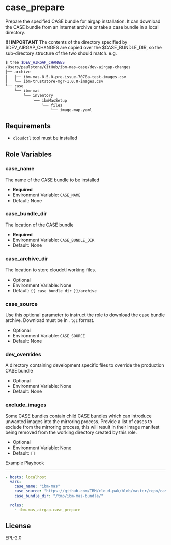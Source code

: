 case_prepare
===================

Prepare the specified CASE bundle for airgap installation. It can download the CASE bundle from an internet archive or take a case bundle in a local directory.

**!!! IMPORTANT**
The contents of the directory specified by $DEV_AIRGAP_CHANGES are copied over the $CASE_BUNDLE_DIR, so the sub-directory structure of the two should match. e.g.

```bash
$ tree $DEV_AIRGAP_CHANGES
/Users/paulstone/GitHub/ibm-mas-case/dev-airgap-changes
├── archive
│   ├── ibm-mas-8.5.0-pre.issue-7078a-test-images.csv
│   └── ibm-truststore-mgr-1.0.0-images.csv
└── case
    └── ibm-mas
        └── inventory
            └── ibmMasSetup
                └── files
                    └── image-map.yaml
```

Requirements
------------
- `cloudctl` tool must be installed


Role Variables
--------------

### case_name
The name of the CASE bundle to be installed

- **Required**
- Environment Variable: `CASE_NAME`
- Default: None

### case_bundle_dir
The location of the CASE bundle

- **Required**
- Environment Variable: `CASE_BUNDLE_DIR`
- Default: None

### case_archive_dir
The location to store cloudctl working files.

- Optional
- Environment Variable: None
- Default: `{{ case_bundle_dir }}/archive`

### case_source
Use this optional parameter to instruct the role to download the case bundle archive.  Download must be in `.tgz` format.

- Optional
- Environment Variable: `CASE_SOURCE`
- Default: None

### dev_overrides
A directory containing development specific files to override the production CASE bundle

- Optional
- Environment Variable: None
- Default: None

### exclude_images
Some CASE bundles contain child CASE bundles which can introduce unwanted images into the mirroring process.  Provide a list of cases to exclude from the mirroring process, this will result in their image manifest being removed from the working directory created by this role.

- Optional
- Environment Variable: None
- Default: `[]`


Example Playbook

----------------

```yaml
- hosts: localhost
  vars:
    case_name: "ibm-mas"
    case_source: "https://github.com/IBM/cloud-pak/blob/master/repo/case/ibm-mas/8.7.2/ibm-mas-8.7.2.tgz?raw=true"
    case_bundle_dir: "/tmp/ibm-mas-bundle/"

  roles:
    - ibm.mas_airgap.case_prepare
```

License
-------

EPL-2.0
